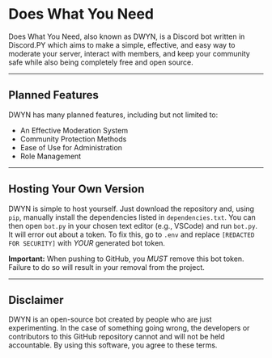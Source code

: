 # Does What You Need

Does What You Need, also known as DWYN, is a Discord bot written in Discord.PY which aims to make a simple, effective, and easy way to moderate your server, interact with members, and keep your community safe while also being completely free and open source.

---

## Planned Features

DWYN has many planned features, including but not limited to:
- An Effective Moderation System
- Community Protection Methods
- Ease of Use for Administration
- Role Management

---

## Hosting Your Own Version

DWYN is simple to host yourself. Just download the repository and, using `pip`, manually install the dependencies listed in `dependencies.txt`. You can then open `bot.py` in your chosen text editor (e.g., VSCode) and run `bot.py`. It will error out about a token. To fix this, go to `.env` and replace `[REDACTED FOR SECURITY]` with *YOUR* generated bot token. 

**Important:** When pushing to GitHub, you *MUST* remove this bot token. Failure to do so will result in your removal from the project.

---

## Disclaimer

DWYN is an open-source bot created by people who are just experimenting. In the case of something going wrong, the developers or contributors to this GitHub repository cannot and will not be held accountable. By using this software, you agree to these terms.
